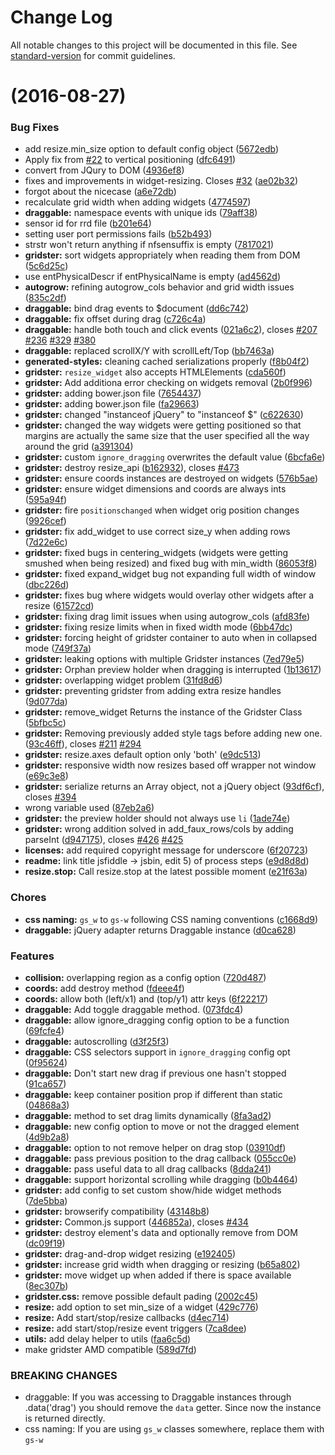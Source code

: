 # Change Log

All notable changes to this project will be documented in this file. See [standard-version](https://github.com/conventional-changelog/standard-version) for commit guidelines.

<a name=""></a>
#  (2016-08-27)


### Bug Fixes

* add resize.min_size option to default config object ([5672edb](https://github.com/laf/librenms/commit/5672edb))
* Apply fix from [#22](https://github.com/librenms/librenms/issues/22) to vertical positioning ([dfc6491](https://github.com/laf/librenms/commit/dfc6491))
* convert from JQury to DOM ([4936ef8](https://github.com/laf/librenms/commit/4936ef8))
* fixes and improvements in widget-resizing. Closes [#32](https://github.com/librenms/librenms/issues/32) ([ae02b32](https://github.com/laf/librenms/commit/ae02b32))
* forgot about the nicecase ([a6e72db](https://github.com/laf/librenms/commit/a6e72db))
* recalculate grid width when adding widgets ([4774597](https://github.com/laf/librenms/commit/4774597))
* **draggable:** namespace events with unique ids ([79aff38](https://github.com/laf/librenms/commit/79aff38))
* sensor id for rrd file ([b201e64](https://github.com/laf/librenms/commit/b201e64))
* setting user port permissions fails ([b52b493](https://github.com/laf/librenms/commit/b52b493))
* strstr won't return anything if nfsensuffix is empty ([7817021](https://github.com/laf/librenms/commit/7817021))
* **gridster:** sort widgets appropriately when reading them from DOM ([5c6d25c](https://github.com/laf/librenms/commit/5c6d25c))
* use entPhysicalDescr if entPhysicalName is empty ([ad4562d](https://github.com/laf/librenms/commit/ad4562d))
* **autogrow:** refining autogrow_cols behavior and grid width issues ([835c2df](https://github.com/laf/librenms/commit/835c2df))
* **draggable:** bind drag events to $document ([dd6c742](https://github.com/laf/librenms/commit/dd6c742))
* **draggable:** fix offset during drag ([c726c4a](https://github.com/laf/librenms/commit/c726c4a))
* **draggable:** handle both touch and click events ([021a6c2](https://github.com/laf/librenms/commit/021a6c2)), closes [#207](https://github.com/laf/librenms/issues/207) [#236](https://github.com/laf/librenms/issues/236) [#329](https://github.com/laf/librenms/issues/329) [#380](https://github.com/laf/librenms/issues/380)
* **draggable:** replaced scrollX/Y with scrollLeft/Top ([bb7463a](https://github.com/laf/librenms/commit/bb7463a))
* **generated-styles:** cleaning cached serializations properly ([f8b04f2](https://github.com/laf/librenms/commit/f8b04f2))
* **gridster:** `resize_widget` also accepts HTMLElements ([cda560f](https://github.com/laf/librenms/commit/cda560f))
* **gridster:** Add additiona error checking on widgets removal ([2b0f996](https://github.com/laf/librenms/commit/2b0f996))
* **gridster:** adding bower.json file ([7654437](https://github.com/laf/librenms/commit/7654437))
* **gridster:** adding bower.json file ([fa29663](https://github.com/laf/librenms/commit/fa29663))
* **gridster:** changed "instanceof jQuery" to "instanceof $" ([c622630](https://github.com/laf/librenms/commit/c622630))
* **gridster:** changed the way widgets were getting positioned so that margins are actually the same size that the user specified all the way around the grid ([a391304](https://github.com/laf/librenms/commit/a391304))
* **gridster:** custom `ignore_dragging` overwrites the default value ([6bcfa6e](https://github.com/laf/librenms/commit/6bcfa6e))
* **gridster:** destroy resize_api ([b162932](https://github.com/laf/librenms/commit/b162932)), closes [#473](https://github.com/laf/librenms/issues/473)
* **gridster:** ensure coords instances are destroyed on widgets ([576b5ae](https://github.com/laf/librenms/commit/576b5ae))
* **gridster:** ensure widget dimensions and coords are always ints ([595a94f](https://github.com/laf/librenms/commit/595a94f))
* **gridster:** fire `positionschanged` when widget orig position changes ([9926cef](https://github.com/laf/librenms/commit/9926cef))
* **gridster:** fix add_widget to use correct size_y when adding rows ([7d22e6c](https://github.com/laf/librenms/commit/7d22e6c))
* **gridster:** fixed bugs in centering_widgets (widgets were getting smushed when being resized) and fixed bug with min_width ([86053f8](https://github.com/laf/librenms/commit/86053f8))
* **gridster:** fixed expand_widget bug not expanding full width of window ([dbc226d](https://github.com/laf/librenms/commit/dbc226d))
* **gridster:** fixes bug where widgets would overlay other widgets after a resize ([61572cd](https://github.com/laf/librenms/commit/61572cd))
* **gridster:** fixing drag limit issues when using autogrow_cols ([afd83fe](https://github.com/laf/librenms/commit/afd83fe))
* **gridster:** fixing resize limits when in fixed width mode ([6bb47dc](https://github.com/laf/librenms/commit/6bb47dc))
* **gridster:** forcing height of gridster container to auto when in collapsed mode ([749f37a](https://github.com/laf/librenms/commit/749f37a))
* **gridster:** leaking options with multiple Gridster instances ([7ed79e5](https://github.com/laf/librenms/commit/7ed79e5))
* **gridster:** Orphan preview holder when dragging is interrupted ([1b13617](https://github.com/laf/librenms/commit/1b13617))
* **gridster:** overlapping widget problem ([31fd8d6](https://github.com/laf/librenms/commit/31fd8d6))
* **gridster:** preventing gridster from adding extra resize handles ([9d077da](https://github.com/laf/librenms/commit/9d077da))
* **gridster:** remove_widget Returns the instance of the Gridster Class ([5bfbc5c](https://github.com/laf/librenms/commit/5bfbc5c))
* **gridster:** Removing previously added style tags before adding new one. ([93c46ff](https://github.com/laf/librenms/commit/93c46ff)), closes [#211](https://github.com/laf/librenms/issues/211) [#294](https://github.com/laf/librenms/issues/294)
* **gridster:** resize.axes default option only 'both' ([e9dc513](https://github.com/laf/librenms/commit/e9dc513))
* **gridster:** responsive width now resizes based off wrapper not window ([e69c3e8](https://github.com/laf/librenms/commit/e69c3e8))
* **gridster:** serialize returns an Array object, not a jQuery object ([93df6cf](https://github.com/laf/librenms/commit/93df6cf)), closes [#394](https://github.com/laf/librenms/issues/394)
* wrong variable used ([87eb2a6](https://github.com/laf/librenms/commit/87eb2a6))
* **gridster:** the preview holder should not always use `li` ([1ade74e](https://github.com/laf/librenms/commit/1ade74e))
* **gridster:** wrong addition solved in add_faux_rows/cols by adding parseInt ([d947175](https://github.com/laf/librenms/commit/d947175)), closes [#426](https://github.com/laf/librenms/issues/426) [#425](https://github.com/laf/librenms/issues/425)
* **licenses:** add required copyright message for underscore ([6f20723](https://github.com/laf/librenms/commit/6f20723))
* **readme:** link title jsfiddle -> jsbin, edit 5) of process steps ([e9d8d8d](https://github.com/laf/librenms/commit/e9d8d8d))
* **resize.stop:** Call resize.stop at the latest possible moment ([e21f63a](https://github.com/laf/librenms/commit/e21f63a))


### Chores

* **css naming:** `gs_w` to `gs-w` following CSS naming conventions ([c1668d9](https://github.com/laf/librenms/commit/c1668d9))
* **draggable:** jQuery adapter returns Draggable instance ([d0ca628](https://github.com/laf/librenms/commit/d0ca628))


### Features

* **collision:** overlapping region as a config option ([720d487](https://github.com/laf/librenms/commit/720d487))
* **coords:** add destroy method ([fdeee4f](https://github.com/laf/librenms/commit/fdeee4f))
* **coords:** allow both (left/x1) and (top/y1) attr keys ([6f22217](https://github.com/laf/librenms/commit/6f22217))
* **draggable:** Add toggle draggable method. ([073fdc4](https://github.com/laf/librenms/commit/073fdc4))
* **draggable:** allow ignore_dragging config option to be a function ([69fcfe4](https://github.com/laf/librenms/commit/69fcfe4))
* **draggable:** autoscrolling ([d3f25f3](https://github.com/laf/librenms/commit/d3f25f3))
* **draggable:** CSS selectors support in `ignore_dragging` config opt ([0f95624](https://github.com/laf/librenms/commit/0f95624))
* **draggable:** Don't start new drag if previous one hasn't stopped ([91ca657](https://github.com/laf/librenms/commit/91ca657))
* **draggable:** keep container position prop if different than static ([04868a3](https://github.com/laf/librenms/commit/04868a3))
* **draggable:** method to set drag limits dynamically ([8fa3ad2](https://github.com/laf/librenms/commit/8fa3ad2))
* **draggable:** new config option to move or not the dragged element ([4d9b2a8](https://github.com/laf/librenms/commit/4d9b2a8))
* **draggable:** option to not remove helper on drag stop ([03910df](https://github.com/laf/librenms/commit/03910df))
* **draggable:** pass previous position to the drag callback ([055cc0e](https://github.com/laf/librenms/commit/055cc0e))
* **draggable:** pass useful data to all drag callbacks ([8dda241](https://github.com/laf/librenms/commit/8dda241))
* **draggable:** support horizontal scrolling while dragging ([b0b4464](https://github.com/laf/librenms/commit/b0b4464))
* **gridster:** add config to set custom show/hide widget methods ([7de5bba](https://github.com/laf/librenms/commit/7de5bba))
* **gridster:** browserify compatibility ([43148b8](https://github.com/laf/librenms/commit/43148b8))
* **gridster:** Common.js support ([446852a](https://github.com/laf/librenms/commit/446852a)), closes [#434](https://github.com/laf/librenms/issues/434)
* **gridster:** destroy element's data and optionally remove from DOM ([dc09f19](https://github.com/laf/librenms/commit/dc09f19))
* **gridster:** drag-and-drop widget resizing ([e192405](https://github.com/laf/librenms/commit/e192405))
* **gridster:** increase grid width when dragging or resizing ([b65a802](https://github.com/laf/librenms/commit/b65a802))
* **gridster:** move widget up when added if there is space available ([8ec307b](https://github.com/laf/librenms/commit/8ec307b))
* **gridster.css:** remove possible default pading ([2002c45](https://github.com/laf/librenms/commit/2002c45))
* **resize:** add option to set min_size of a widget ([429c776](https://github.com/laf/librenms/commit/429c776))
* **resize:** Add start/stop/resize callbacks ([d4ec714](https://github.com/laf/librenms/commit/d4ec714))
* **resize:** add start/stop/resize event triggers ([7ca8dee](https://github.com/laf/librenms/commit/7ca8dee))
* **utils:** add delay helper to utils ([faa6c5d](https://github.com/laf/librenms/commit/faa6c5d))
* make gridster AMD compatible ([589d7fd](https://github.com/laf/librenms/commit/589d7fd))


### BREAKING CHANGES

* draggable: If you was accessing to Draggable instances through
.data('drag') you should remove the `data` getter. Since now the instance
is returned directly.
* css naming: If you are using `gs_w` classes somewhere, replace
them with `gs-w`
